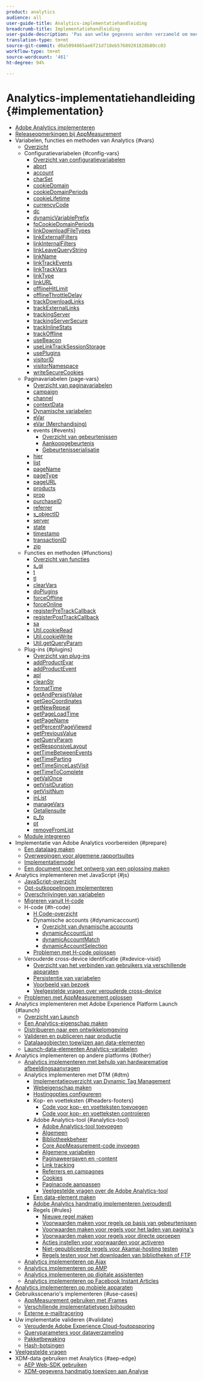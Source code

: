 ```yaml
---
product: analytics
audience: all
user-guide-title: Analytics-implementatiehandleiding
breadcrumb-title: Implementatiehandleiding
user-guide-description: 'Pas aan welke gegevens worden verzameld om meer uit Adobe Analytics te halen. '
translation-type: tm+mt
source-git-commit: d0a5094865ae6f21d710eb57689201828b89cc03
workflow-type: tm+mt
source-wordcount: '461'
ht-degree: 94%

---
```



# Analytics-implementatiehandleiding {#implementation}

+ [Adobe Analytics implementeren](home.md)
+ [Releaseopmerkingen bij AppMeasurement](appmeasurement-updates.md)
+ Variabelen, functies en methoden van Analytics {#vars}
   + [Overzicht](vars/overview.md)
   + Configuratievariabelen {#config-vars}
      + [Overzicht van configuratievariabelen](vars/config-vars/configuration-variables.md)
      + [abort](vars/config-vars/abort.md)
      + [account](vars/config-vars/account.md)
      + [charSet](vars/config-vars/charset.md)
      + [cookieDomain](vars/config-vars/cookiedomain.md)
      + [cookieDomainPeriods](vars/config-vars/cookiedomainperiods.md)
      + [cookieLifetime](vars/config-vars/cookielifetime.md)
      + [currencyCode](vars/config-vars/currencycode.md)
      + [dc](vars/config-vars/dc.md)
      + [dynamicVariablePrefix](vars/config-vars/dynamicvariableprefix.md)
      + [fpCookieDomainPeriods](vars/config-vars/fpcookiedomainperiods.md)
      + [linkDownloadFileTypes](vars/config-vars/linkdownloadfiletypes.md)
      + [linkExternalFilters](vars/config-vars/linkexternalfilters.md)
      + [linkInternalFilters](vars/config-vars/linkinternalfilters.md)
      + [linkLeaveQueryString](vars/config-vars/linkleavequerystring.md)
      + [linkName](vars/config-vars/linkname.md)
      + [linkTrackEvents](vars/config-vars/linktrackevents.md)
      + [linkTrackVars](vars/config-vars/linktrackvars.md)
      + [linkType](vars/config-vars/linktype.md)
      + [linkURL](vars/config-vars/linkurl.md)
      + [offlineHitLimit](vars/config-vars/offlinehitlimit.md)
      + [offlineThrottleDelay](vars/config-vars/offlinethrottledelay.md)
      + [trackDownloadLinks](vars/config-vars/trackdownloadlinks.md)
      + [trackExternalLinks](vars/config-vars/trackexternallinks.md)
      + [trackingServer](vars/config-vars/trackingserver.md)
      + [trackingServerSecure](vars/config-vars/trackingserversecure.md)
      + [trackInlineStats](vars/config-vars/trackinlinestats.md)
      + [trackOffline](vars/config-vars/trackoffline.md)
      + [useBeacon](vars/config-vars/usebeacon.md)
      + [useLinkTrackSessionStorage](vars/config-vars/uselinktracksessionstorage.md)
      + [usePlugins](vars/config-vars/useplugins.md)
      + [visitorID](vars/config-vars/visitorid.md)
      + [visitorNamespace](vars/config-vars/visitornamespace.md)
      + [writeSecureCookies](vars/config-vars/writesecurecookies.md)
   + Paginavariabelen {page-vars}
      + [Overzicht van paginavariabelen](vars/page-vars/page-variables.md)
      + [campaign](vars/page-vars/campaign.md)
      + [channel](vars/page-vars/channel.md)
      + [contextData](vars/page-vars/contextdata.md)
      + [Dynamische variabelen](vars/page-vars/dynamic-variables.md)
      + [eVar](vars/page-vars/evar.md)
      + [eVar (Merchandising)](vars/page-vars/evar-merchandising.md)
      + events {#events}
         + [Overzicht van gebeurtenissen](vars/page-vars/events/events-overview.md)
         + [Aankoopgebeurtenis](vars/page-vars/events/event-purchase.md)
         + [Gebeurtenisserialisatie](vars/page-vars/events/event-serialization.md)
      + [hier](vars/page-vars/hier.md)
      + [list](vars/page-vars/list.md)
      + [pageName](vars/page-vars/pagename.md)
      + [pageType](vars/page-vars/pagetype.md)
      + [pageURL](vars/page-vars/pageurl.md)
      + [products](vars/page-vars/products.md)
      + [prop](vars/page-vars/prop.md)
      + [purchaseID](vars/page-vars/purchaseid.md)
      + [referrer](vars/page-vars/referrer.md)
      + [s_objectID](vars/page-vars/s-objectid.md)
      + [server](vars/page-vars/server.md)
      + [state](vars/page-vars/state.md)
      + [timestamp](vars/page-vars/timestamp.md)
      + [transactionID](vars/page-vars/transactionid.md)
      + [zip](vars/page-vars/zip.md)
   + Functies en methoden {#functions}
      + [Overzicht van functies](vars/functions/overview.md)
      + [s_gi](vars/functions/s-gi.md)
      + [t](vars/functions/t-method.md)
      + [tl](vars/functions/tl-method.md)
      + [clearVars](vars/functions/clearvars.md)
      + [doPlugins](vars/functions/doplugins.md)
      + [forceOffline](vars/functions/forceoffline.md)
      + [forceOnline](vars/functions/forceonline.md)
      + [registerPreTrackCallback](vars/functions/registerpretrackcallback.md)
      + [registerPostTrackCallback](vars/functions/registerposttrackcallback.md)
      + [sa](vars/functions/sa-method.md)
      + [Util.cookieRead](vars/functions/util-cookieread.md)
      + [Util.cookieWrite](vars/functions/util-cookiewrite.md)
      + [Util.getQueryParam](vars/functions/util-getqueryparam.md)
   + Plug-ins {#plugins}
      + [Overzicht van plug-ins](vars/plugins/impl-plugins.md)
      + [addProductEvar](vars/plugins/addproductevar.md)
      + [addProductEvent](vars/plugins/addproductevent.md)
      + [apl](vars/plugins/apl.md)
      + [cleanStr](vars/plugins/cleanstr.md)
      + [formatTime](vars/plugins/formattime.md)
      + [getAndPersistValue](vars/plugins/getandpersistvalue.md)
      + [getGeoCoordinates](vars/plugins/getgeocoordinates.md)
      + [getNewRepeat](vars/plugins/getnewrepeat.md)
      + [getPageLoadTime](vars/plugins/getpageloadtime.md)
      + [getPageName](vars/plugins/getpagename.md)
      + [getPercentPageViewed](vars/plugins/getpercentpageviewed.md)
      + [getPreviousValue](vars/plugins/getpreviousvalue.md)
      + [getQueryParam](vars/plugins/getqueryparam.md)
      + [getResponsiveLayout](vars/plugins/getresponsivelayout.md)
      + [getTimeBetweenEvents](vars/plugins/gettimebetweenevents.md)
      + [getTimeParting](vars/plugins/gettimeparting.md)
      + [getTimeSinceLastVisit](vars/plugins/gettimesincelastvisit.md)
      + [getTimeToComplete](vars/plugins/gettimetocomplete.md)
      + [getValOnce](vars/plugins/getvalonce.md)
      + [getVisitDuration](vars/plugins/getvisitduration.md)
      + [getVisitNum](vars/plugins/getvisitnum.md)
      + [inList](vars/plugins/inlist.md)
      + [manageVars](vars/plugins/managevars.md)
      + [Getallensuite](vars/plugins/numberssuite.md)
      + [p_fo](vars/plugins/p-fo.md)
      + [pt](vars/plugins/pt-plugin.md)
      + [removeFromList](vars/plugins/removefromlist.md)
   + [Module integreren](vars/integrate.md)
+ Implementatie van Adobe Analytics voorbereiden {#prepare}
   + [Een datalaag maken](prepare/data-layer.md)
   + [Overwegingen voor algemene rapportsuites](prepare/global-rs.md)
   + [Implementatiemodel](prepare/implementation-modal.md)
   + [Een document voor het ontwerp van een oplossing maken](prepare/solution-design.md)
+ Analytics implementeren met JavaScript {#js}
   + [JavaScript-overzicht](js/overview.md)
   + [Opt-outkoppelingen implementeren](js/opt-out.md)
   + [Overschrijvingen van variabelen](js/overrides.md)
   + [Migreren vanuit H-code](js/migrate-from-hcode.md)
   + H-code {#h-code}
      + [H Code-overzicht](js/h-code/overview.md)
      + Dynamische accounts {#dynamicaccount}
         + [Overzicht van dynamische accounts](js/h-code/dynamicaccount/overview.md)
         + [dynamicAccountList](js/h-code/dynamicaccount/dynamicaccountlist.md)
         + [dynamicAccountMatch](js/h-code/dynamicaccount/dynamicaccountmatch.md)
         + [dynamicAccountSelection](js/h-code/dynamicaccount/dynamicaccountselection.md)
      + [Problemen met H-code oplossen](js/h-code/troubleshooting.md)
   + Verouderde cross-device identificatie {#xdevice-visid}
      + [Overzicht van het verbinden van gebruikers via verschillende apparaten](js/xdevice-visid/xdevice-connecting.md)
      + [Persistentie van variabelen](js/xdevice-visid/variable-persistence.md)
      + [Voorbeeld van bezoek](js/xdevice-visid/visit-example.md)
      + [Veelgestelde vragen over verouderde cross-device](js/xdevice-visid/xdevice-faq.md)
   + [Problemen met AppMeasurement oplossen](js/troubleshooting.md)
+ Analytics implementeren met Adobe Experience Platform Launch {#launch}
   + [Overzicht van Launch](launch/overview.md)
   + [Een Analytics-eigenschap maken](launch/create-analytics-property.md)
   + [Distribueren naar een ontwikkelomgeving](launch/deploy-dev.md)
   + [Valideren en publiceren naar productie](launch/validate-publish-prod.md)
   + [Datalaagobjecten toewijzen aan data-elementen](launch/layer-to-elements.md)
   + [Launch-data-elementen Analytics-variabelen](launch/elements-to-variable.md)
+ Analytics implementeren op andere platforms {#other}
   + [Analytics implementeren met behulp van hardwarematige afbeeldingsaanvragen](other/hardcoded.md)
   + Analytics implementeren met DTM {#dtm}
      + [Implementatieoverzicht van Dynamic Tag Management](other/dtm/dtm-implementation-overview.md)
      + [Webeigenschap maken](other/dtm/t-create-web-property.md)
      + [Hostingopties configureren](other/dtm/t-configure-hosting.md)
      + Kop- en voetteksten {#headers-footers}
         + [Code voor kop- en voetteksten toevoegen](other/dtm/c-headers-footers/t-header-footer-code.md)
         + [Code voor kop- en voetteksten controleren](other/dtm/c-headers-footers/t-verify-header-footer.md)
      + Adobe Analytics-tool {#analytics-tool}
         + [Adobe Analytics-tool toevoegen](other/dtm/c-aa-tool/analytics-dtm.md)
         + [Algemeen](other/dtm/c-aa-tool/general-settings-analytics.md)
         + [Bibliotheekbeheer](other/dtm/c-aa-tool/library-management.md)
         + [Core AppMeasurement-code invoegen](other/dtm/c-aa-tool/t-appmeasurement-code.md)
         + [Algemene variabelen](other/dtm/c-aa-tool/global-variables.md)
         + [Paginaweergaven en -content](other/dtm/c-aa-tool/pageviews-content.md)
         + [Link tracking](other/dtm/c-aa-tool/link-tracking.md)
         + [Referrers en campagnes](other/dtm/c-aa-tool/referrers-campaigns.md)
         + [Cookies](other/dtm/c-aa-tool/cookies-analytics.md)
         + [Paginacode aanpassen](other/dtm/c-aa-tool/customize-page-code.md)
         + [Veelgestelde vragen over de Adobe Analytics-tool](other/dtm/c-aa-tool/dtm-faq.md)
      + [Een data-element maken](other/dtm/t-data-element.md)
      + [Adobe Analytics handmatig implementeren (verouderd)](other/dtm/t-analytics-deploy.md)
      + Regels {#rules}
         + [Nieuwe regel maken](other/dtm/c-rules/t-rules-create.md)
         + [Voorwaarden maken voor regels op basis van gebeurtenissen](other/dtm/c-rules/t-rules-event-conditions.md)
         + [Voorwaarden maken voor regels voor het laden van pagina&#39;s](other/dtm/c-rules/t-rules-page-conditions.md)
         + [Voorwaarden maken voor regels voor directe oproepen ](other/dtm/c-rules/t-rules-direct-conditions.md)
         + [Acties instellen voor voorwaarden voor activeren](other/dtm/c-rules/t-rules-actions.md)
         + [Niet-gepubliceerde regels voor Akamai-hosting testen](other/dtm/c-rules/t-test-rules-akamai.md)
         + [Regels testen voor het downloaden van bibliotheken of FTP](other/dtm/c-rules/t-test-rules-ftp.md)
   + [Analytics implementeren op Ajax](other/ajax.md)
   + [Analytics implementeren op AMP](other/amp.md)
   + [Analytics implementeren op digitale assistenten](other/digital-assistants.md)
   + [Analytics implementeren op Facebook Instant Articles](other/fb-instant-articles.md)
+ [Analytics implementeren op mobiele apparaten](mobile-device-sdk.md)
+ Gebruiksscenario&#39;s implementeren {#use-cases}
   + [AppMeasurement gebruiken met iFrames](use-cases/iframe.md)
   + [Verschillende implementatietypen bijhouden](use-cases/cross-type-implementation.md)
   + [Externe e-mailtracering](use-cases/email-external.md)
+ Uw implementatie valideren {#validate}
   + [Verouderde Adobe Experience Cloud-foutopsporing](validate/debugger.md)
   + [Queryparameters voor dataverzameling](validate/query-parameters.md)
   + [Pakketbewaking](validate/packet-monitor.md)
   + [Hash-botsingen](validate/hash-collisions.md)
+ [Veelgestelde vragen](faq.md)
+ XDM-data gebruiken met Analytics {#aep-edge}
   + [AEP Web-SDK gebruiken](aep-edge/xdmoverview.md)
   + [XDM-gegevens handmatig toewijzen aan Analyse](aep-edge/xdm-manual.md)